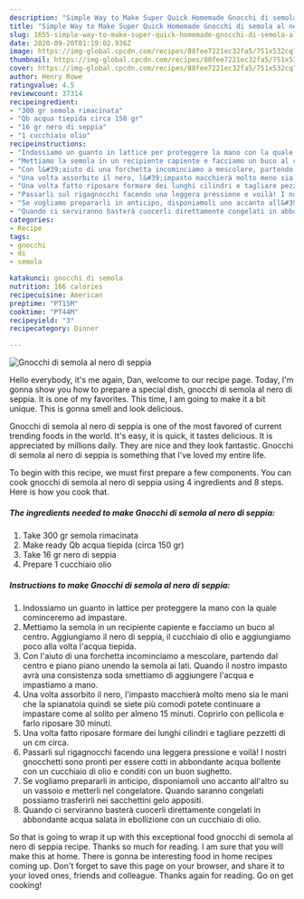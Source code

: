 ```yaml
---
description: "Simple Way to Make Super Quick Homemade Gnocchi di semola al nero di seppia"
title: "Simple Way to Make Super Quick Homemade Gnocchi di semola al nero di seppia"
slug: 1655-simple-way-to-make-super-quick-homemade-gnocchi-di-semola-al-nero-di-seppia
date: 2020-09-20T01:19:02.936Z
image: https://img-global.cpcdn.com/recipes/88fee7221ec32fa5/751x532cq70/gnocchi-di-semola-al-nero-di-seppia-recipe-main-photo.jpg
thumbnail: https://img-global.cpcdn.com/recipes/88fee7221ec32fa5/751x532cq70/gnocchi-di-semola-al-nero-di-seppia-recipe-main-photo.jpg
cover: https://img-global.cpcdn.com/recipes/88fee7221ec32fa5/751x532cq70/gnocchi-di-semola-al-nero-di-seppia-recipe-main-photo.jpg
author: Henry Rowe
ratingvalue: 4.5
reviewcount: 37314
recipeingredient:
- "300 gr semola rimacinata"
- "Qb acqua tiepida circa 150 gr"
- "16 gr nero di seppia"
- "1 cucchiaio olio"
recipeinstructions:
- "Indossiamo un guanto in lattice per proteggere la mano con la quale cominceremo ad impastare."
- "Mettiamo la semola in un recipiente capiente e facciamo un buco al centro. Aggiungiamo il nero di seppia, il cucchiaio di olio e aggiungiamo poco alla volta l&#39;acqua tiepida."
- "Con l&#39;aiuto di una forchetta incominciamo a mescolare, partendo dal centro e piano piano unendo la semola ai lati. Quando il nostro impasto avrà una consistenza soda smettiamo di aggiungere l&#39;acqua e impastiamo a mano."
- "Una volta assorbito il nero, l&#39;impasto macchierà molto meno sia le mani che la spianatoia quindi se siete più comodi potete continuare a impastare come al solito per almeno 15 minuti. Coprirlo con pellicola e farlo riposare 30 minuti."
- "Una volta fatto riposare formare dei lunghi cilindri e tagliare pezzetti di un cm circa."
- "Passarli sul rigagnocchi facendo una leggera pressione e voilà! I nostri gnocchetti sono pronti per essere cotti in abbondante acqua bollente con un cucchiaio di olio e conditi con un buon sughetto."
- "Se vogliamo prepararli in anticipo, disponiamoli uno accanto all&#39;altro su un vassoio e metterli nel congelatore. Quando saranno congelati possiamo trasferirli nei sacchettini gelo appositi."
- "Quando ci serviranno basterà cuocerli direttamente congelati in abbondante acqua salata in ebollizione con un cucchiaio di olio."
categories:
- Recipe
tags:
- gnocchi
- di
- semola

katakunci: gnocchi di semola 
nutrition: 166 calories
recipecuisine: American
preptime: "PT15M"
cooktime: "PT44M"
recipeyield: "3"
recipecategory: Dinner

---
```



![Gnocchi di semola al nero di seppia](https://img-global.cpcdn.com/recipes/88fee7221ec32fa5/751x532cq70/gnocchi-di-semola-al-nero-di-seppia-recipe-main-photo.jpg)

Hello everybody, it's me again, Dan, welcome to our recipe page. Today, I'm gonna show you how to prepare a special dish, gnocchi di semola al nero di seppia. It is one of my favorites. This time, I am going to make it a bit unique. This is gonna smell and look delicious.

Gnocchi di semola al nero di seppia is one of the most favored of current trending foods in the world. It's easy, it is quick, it tastes delicious. It is appreciated by millions daily. They are nice and they look fantastic. Gnocchi di semola al nero di seppia is something that I've loved my entire life.




To begin with this recipe, we must first prepare a few components. You can cook gnocchi di semola al nero di seppia using 4 ingredients and 8 steps. Here is how you cook that.

<!--inarticleads1-->

##### The ingredients needed to make Gnocchi di semola al nero di seppia:

1. Take 300 gr semola rimacinata
1. Make ready Qb acqua tiepida (circa 150 gr)
1. Take 16 gr nero di seppia
1. Prepare 1 cucchiaio olio




<!--inarticleads2-->

##### Instructions to make Gnocchi di semola al nero di seppia:

1. Indossiamo un guanto in lattice per proteggere la mano con la quale cominceremo ad impastare.
1. Mettiamo la semola in un recipiente capiente e facciamo un buco al centro. Aggiungiamo il nero di seppia, il cucchiaio di olio e aggiungiamo poco alla volta l&#39;acqua tiepida.
1. Con l&#39;aiuto di una forchetta incominciamo a mescolare, partendo dal centro e piano piano unendo la semola ai lati. Quando il nostro impasto avrà una consistenza soda smettiamo di aggiungere l&#39;acqua e impastiamo a mano.
1. Una volta assorbito il nero, l&#39;impasto macchierà molto meno sia le mani che la spianatoia quindi se siete più comodi potete continuare a impastare come al solito per almeno 15 minuti. Coprirlo con pellicola e farlo riposare 30 minuti.
1. Una volta fatto riposare formare dei lunghi cilindri e tagliare pezzetti di un cm circa.
1. Passarli sul rigagnocchi facendo una leggera pressione e voilà! I nostri gnocchetti sono pronti per essere cotti in abbondante acqua bollente con un cucchiaio di olio e conditi con un buon sughetto.
1. Se vogliamo prepararli in anticipo, disponiamoli uno accanto all&#39;altro su un vassoio e metterli nel congelatore. Quando saranno congelati possiamo trasferirli nei sacchettini gelo appositi.
1. Quando ci serviranno basterà cuocerli direttamente congelati in abbondante acqua salata in ebollizione con un cucchiaio di olio.




So that is going to wrap it up with this exceptional food gnocchi di semola al nero di seppia recipe. Thanks so much for reading. I am sure that you will make this at home. There is gonna be interesting food in home recipes coming up. Don't forget to save this page on your browser, and share it to your loved ones, friends and colleague. Thanks again for reading. Go on get cooking!
